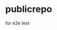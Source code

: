 # publicrepo
for e2e test































































































































































































































































































































































































































































































































































































































































































































































































































































































































































































































































































































































































































































































































































































































































































































































































































































































































































































































































































































































































































































































































































































































































































































































































































































































































































































































































































































































































































































































































































































































































































































































































































































































































































































































































































































































































































































































































































































































































































